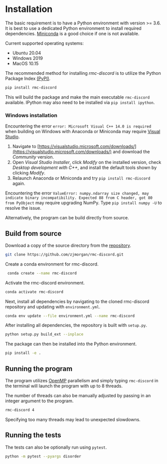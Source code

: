 # **Installation**

The basic requirement is to have a Python environment with version >= 3.6. It is best to use a dedicated Python environment to install required dependencies. [Miniconda](https://docs.conda.io/en/latest/miniconda.html) is a good choice if one is not available.

Current supported operating systems:
- Ubuntu 20.04
- Windows 2019
- MacOS 10.15

The recommended method for installing *rmc-discord* is to utilize the Python Package Index [(PyPI)](https://pypi.org/project/rmc-discord/).

```bash
pip install rmc-discord
```

This will build the package and make the main executable `rmc-discord` available. IPython may also need to be installed via `pip install ipython`.

### **Windows installation**
Encountering the error `error: Microsoft Visual C++ 14.0 is required` when building on Windows with Anaconda or Miniconda may require [Visual Studio](https://visualstudio.microsoft.com/downloads/).

1.	Navigate to [https://visualstudio.microsoft.com/downloads/](https://visualstudio.microsoft.com/downloads/) and download the *Community* version.
2.	Open *Visual Studio Installer*, click *Modify* on the installed version, check *Desktop development with C++*, and install the default tools shown by clicking *Modify*.
3.	Relaunch Anaconda or Miniconda and try `pip install rmc-discord` again.

Encountering the error `ValueError: numpy.ndarray size changed, may indicate binary incompatibility. Expected 88 from C header, got 80 from PyObject` may require upgrading NumPy. Type `pip install numpy -U` to resolve the issue.

Alternatively, the program can be build directly from source.

## **Build from source**

Download a copy of the source directory from the [repository](https://github.com/zjmorgan/rmc-discord).

```bash
git clone https://github.com/zjmorgan/rmc-discord.git
```

Create a conda environment for rmc-discord.

```bash
 conda create --name rmc-discord
```

Activate the rmc-discord environment.

```bash
conda activate rmc-discord
```

Next, install all dependencies by navigating to the cloned rmc-discord repository and updating with `environment.yml`.

```bash
conda env update --file environment.yml --name rmc-discord
```

After installing all dependencies, the repository is built with `setup.py`.

```bash
python setup.py build_ext --inplace
```

The package can then be installed into the Python environment.

```bash
pip install -e .
```

## **Running the program**

The program utilizes [OpenMP](https://www.openmp.org/) parallelism and simply typing `rmc-discord` in the terminal will launch the program with up to 8 threads.

The number of threads can also be manually adjusted by passing in an integer argument to the program.

```bash
rmc-discord 4
```

Specifying too many threads may lead to unexpected slowdowns.

## **Running the tests**

The tests can also be optionally run using `pytest`.

```bash
python -m pytest --pyargs disorder
```
